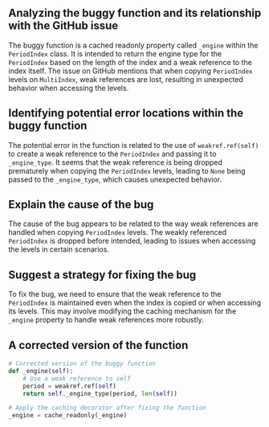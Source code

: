## Analyzing the buggy function and its relationship with the GitHub issue

The buggy function is a cached readonly property called `_engine` within the `PeriodIndex` class. It is intended to return the engine type for the `PeriodIndex` based on the length of the index and a weak reference to the index itself. The issue on GitHub mentions that when copying `PeriodIndex` levels on `MultiIndex`, weak references are lost, resulting in unexpected behavior when accessing the levels.

## Identifying potential error locations within the buggy function

The potential error in the function is related to the use of `weakref.ref(self)` to create a weak reference to the `PeriodIndex` and passing it to `_engine_type`. It seems that the weak reference is being dropped prematurely when copying the `PeriodIndex` levels, leading to `None` being passed to the `_engine_type`, which causes unexpected behavior.

## Explain the cause of the bug

The cause of the bug appears to be related to the way weak references are handled when copying `PeriodIndex` levels. The weakly referenced `PeriodIndex` is dropped before intended, leading to issues when accessing the levels in certain scenarios.

## Suggest a strategy for fixing the bug

To fix the bug, we need to ensure that the weak reference to the `PeriodIndex` is maintained even when the index is copied or when accessing its levels. This may involve modifying the caching mechanism for the `_engine` property to handle weak references more robustly.

## A corrected version of the function

```python
# Corrected version of the buggy function
def _engine(self):
    # Use a weak reference to self
    period = weakref.ref(self)
    return self._engine_type(period, len(self))

# Apply the caching decorator after fixing the function
_engine = cache_readonly(_engine)
```